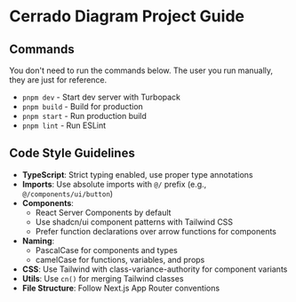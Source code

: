 # Cerrado Diagram Project Guide

## Commands

You don't need to run the commands below. The user you run manually, they are just for reference.

- `pnpm dev` - Start dev server with Turbopack
- `pnpm build` - Build for production
- `pnpm start` - Run production build
- `pnpm lint` - Run ESLint

## Code Style Guidelines

- **TypeScript**: Strict typing enabled, use proper type annotations
- **Imports**: Use absolute imports with `@/` prefix (e.g., `@/components/ui/button`)
- **Components**:
  - React Server Components by default
  - Use shadcn/ui component patterns with Tailwind CSS
  - Prefer function declarations over arrow functions for components
- **Naming**:
  - PascalCase for components and types
  - camelCase for functions, variables, and props
- **CSS**: Use Tailwind with class-variance-authority for component variants
- **Utils**: Use `cn()` for merging Tailwind classes
- **File Structure**: Follow Next.js App Router conventions
